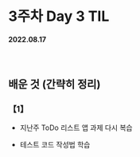 # 3주차 Day 3 TIL

#### 2022.08.17

<br/>

## 배운 것 (간략히 정리)

### 【1】 

- 지난주 ToDo 리스트 앱 과제 다시 복습

- 테스트 코드 작성법 학습